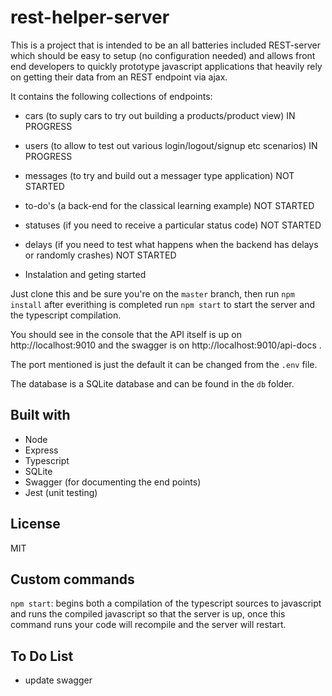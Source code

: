 # rest-helper-server

This is a project that is intended to be an all batteries included REST-server which should be easy to setup (no configuration needed)
and allows front end developers to quickly prototype javascript applications that heavily rely on getting their data from an REST endpoint 
via ajax.

It contains the following collections of endpoints:

* cars (to suply cars to try out building a products/product view) IN PROGRESS
* users (to allow to test out various login/logout/signup etc scenarios) IN PROGRESS
* messages (to try and build out a messager type application) NOT STARTED
* to-do's (a back-end for the classical learning example) NOT STARTED
* statuses (if you need to receive a particular status code) NOT STARTED
* delays (if you need to test what happens when the backend has delays or randomly crashes) NOT STARTED

* Instalation and geting started

Just clone this and be sure you're on the `master` branch, then run `npm install` after everithing is completed run `npm start` to start the server and the typescript compilation.

You should see in the console that the API itself is up on http://localhost:9010 and the swagger is on http://localhost:9010/api-docs .

The port mentioned is just the default it can be changed from the `.env` file.

The database is a SQLite database and can be found in the `db` folder.

## Built with

* Node
* Express
* Typescript
* SQLite
* Swagger (for documenting the end points)
* Jest (unit testing)

## License

MIT

## Custom commands

`npm start`:  begins both a compilation of the typescript sources to javascript and runs the compiled javascript
so that the server is up, once this command runs your code will recompile and the server will restart.

## To Do List

* update swagger